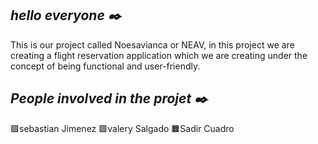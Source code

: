 ## ***hello everyone ✒️***
This is our project called Noesavianca or NEAV, in this project we are creating a flight reservation application which we are creating under 
the concept of being functional and user-friendly.

## ***People involved in the projet ✒️***
🟪sebastian Jimenez 🟩valery Salgado 🟧Sadir Cuadro
